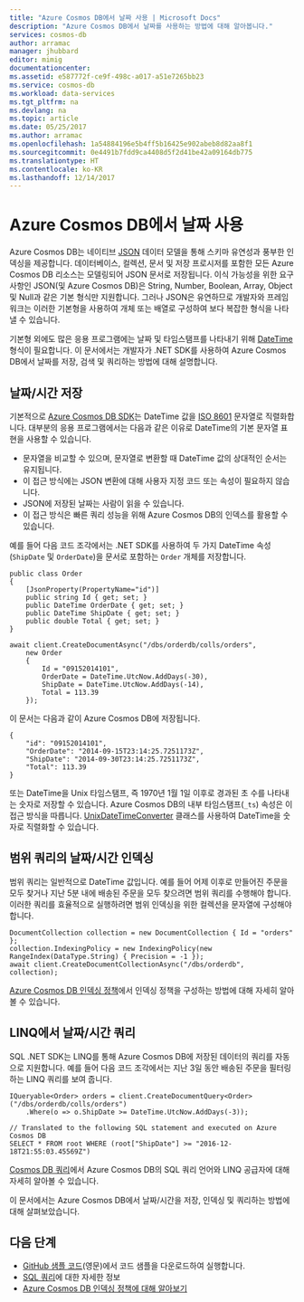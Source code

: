 ```yaml
---
title: "Azure Cosmos DB에서 날짜 사용 | Microsoft Docs"
description: "Azure Cosmos DB에서 날짜를 사용하는 방법에 대해 알아봅니다."
services: cosmos-db
author: arramac
manager: jhubbard
editor: mimig
documentationcenter: 
ms.assetid: e587772f-ce9f-498c-a017-a51e7265bb23
ms.service: cosmos-db
ms.workload: data-services
ms.tgt_pltfrm: na
ms.devlang: na
ms.topic: article
ms.date: 05/25/2017
ms.author: arramac
ms.openlocfilehash: 1a54884196e5b4ff5b16425e902abeb8d82aa8f1
ms.sourcegitcommit: 0e4491b7fdd9ca4408d5f2d41be42a09164db775
ms.translationtype: HT
ms.contentlocale: ko-KR
ms.lasthandoff: 12/14/2017
---
```

# <a name="working-with-dates-in-azure-cosmos-db"></a>Azure Cosmos DB에서 날짜 사용
Azure Cosmos DB는 네이티브 [JSON](http://www.json.org) 데이터 모델을 통해 스키마 유연성과 풍부한 인덱싱을 제공합니다. 데이터베이스, 컬렉션, 문서 및 저장 프로시저를 포함한 모든 Azure Cosmos DB 리소스는 모델링되어 JSON 문서로 저장됩니다. 이식 가능성을 위한 요구 사항인 JSON(및 Azure Cosmos DB)은 String, Number, Boolean, Array, Object 및 Null과 같은 기본 형식만 지원합니다. 그러나 JSON은 유연하므로 개발자와 프레임워크는 이러한 기본형을 사용하여 개체 또는 배열로 구성하여 보다 복잡한 형식을 나타낼 수 있습니다. 

기본형 외에도 많은 응용 프로그램에는 날짜 및 타임스탬프를 나타내기 위해 [DateTime](https://msdn.microsoft.com/library/system.datetime(v=vs.110).aspx) 형식이 필요합니다. 이 문서에서는 개발자가 .NET SDK를 사용하여 Azure Cosmos DB에서 날짜를 저장, 검색 및 쿼리하는 방법에 대해 설명합니다.

## <a name="storing-datetimes"></a>날짜/시간 저장
기본적으로 [Azure Cosmos DB SDK](sql-api-sdk-dotnet.md)는 DateTime 값을 [ISO 8601](http://www.iso.org/iso/catalogue_detail?csnumber=40874) 문자열로 직렬화합니다. 대부분의 응용 프로그램에서는 다음과 같은 이유로 DateTime의 기본 문자열 표현을 사용할 수 있습니다.

* 문자열을 비교할 수 있으며, 문자열로 변환할 때 DateTime 값의 상대적인 순서는 유지됩니다. 
* 이 접근 방식에는 JSON 변환에 대해 사용자 지정 코드 또는 속성이 필요하지 않습니다.
* JSON에 저장된 날짜는 사람이 읽을 수 있습니다.
* 이 접근 방식은 빠른 쿼리 성능을 위해 Azure Cosmos DB의 인덱스를 활용할 수 있습니다.

예를 들어 다음 코드 조각에서는 .NET SDK를 사용하여 두 가지 DateTime 속성(`ShipDate` 및 `OrderDate`)을 문서로 포함하는 `Order` 개체를 저장합니다.

    public class Order
    {
        [JsonProperty(PropertyName="id")]
        public string Id { get; set; }
        public DateTime OrderDate { get; set; }
        public DateTime ShipDate { get; set; }
        public double Total { get; set; }
    }

    await client.CreateDocumentAsync("/dbs/orderdb/colls/orders", 
        new Order 
        { 
            Id = "09152014101",
            OrderDate = DateTime.UtcNow.AddDays(-30),
            ShipDate = DateTime.UtcNow.AddDays(-14), 
            Total = 113.39
        });

이 문서는 다음과 같이 Azure Cosmos DB에 저장됩니다.

    {
        "id": "09152014101",
        "OrderDate": "2014-09-15T23:14:25.7251173Z",
        "ShipDate": "2014-09-30T23:14:25.7251173Z",
        "Total": 113.39
    }
    

또는 DateTime을 Unix 타임스탬프, 즉 1970년 1월 1일 이후로 경과된 초 수를 나타내는 숫자로 저장할 수 있습니다. Azure Cosmos DB의 내부 타임스탬프(`_ts`) 속성은 이 접근 방식을 따릅니다. [UnixDateTimeConverter](https://msdn.microsoft.com/library/azure/microsoft.azure.documents.unixdatetimeconverter.aspx) 클래스를 사용하여 DateTime을 숫자로 직렬화할 수 있습니다. 

## <a name="indexing-datetimes-for-range-queries"></a>범위 쿼리의 날짜/시간 인덱싱
범위 쿼리는 일반적으로 DateTime 값입니다. 예를 들어 어제 이후로 만들어진 주문을 모두 찾거나 지난 5분 내에 배송된 주문을 모두 찾으려면 범위 쿼리를 수행해야 합니다. 이러한 쿼리를 효율적으로 실행하려면 범위 인덱싱을 위한 컬렉션을 문자열에 구성해야 합니다.

    DocumentCollection collection = new DocumentCollection { Id = "orders" };
    collection.IndexingPolicy = new IndexingPolicy(new RangeIndex(DataType.String) { Precision = -1 });
    await client.CreateDocumentCollectionAsync("/dbs/orderdb", collection);

[Azure Cosmos DB 인덱싱 정책](indexing-policies.md)에서 인덱싱 정책을 구성하는 방법에 대해 자세히 알아볼 수 있습니다.

## <a name="querying-datetimes-in-linq"></a>LINQ에서 날짜/시간 쿼리
SQL .NET SDK는 LINQ를 통해 Azure Cosmos DB에 저장된 데이터의 쿼리를 자동으로 지원합니다. 예를 들어 다음 코드 조각에서는 지난 3일 동안 배송된 주문을 필터링하는 LINQ 쿼리를 보여 줍니다.

    IQueryable<Order> orders = client.CreateDocumentQuery<Order>("/dbs/orderdb/colls/orders")
        .Where(o => o.ShipDate >= DateTime.UtcNow.AddDays(-3));
          
    // Translated to the following SQL statement and executed on Azure Cosmos DB
    SELECT * FROM root WHERE (root["ShipDate"] >= "2016-12-18T21:55:03.45569Z")

[Cosmos DB 쿼리](sql-api-sql-query.md)에서 Azure Cosmos DB의 SQL 쿼리 언어와 LINQ 공급자에 대해 자세히 알아볼 수 있습니다.

이 문서에서는 Azure Cosmos DB에서 날짜/시간을 저장, 인덱싱 및 쿼리하는 방법에 대해 살펴보았습니다.

## <a name="next-steps"></a>다음 단계
* [GitHub 샘플 코드](https://github.com/Azure/azure-documentdb-dotnet/tree/master/samples/code-samples)(영문)에서 코드 샘플을 다운로드하여 실행합니다.
* [SQL 쿼리](sql-api-sql-query.md)에 대한 자세한 정보
* [Azure Cosmos DB 인덱싱 정책에 대해 알아보기](indexing-policies.md)
